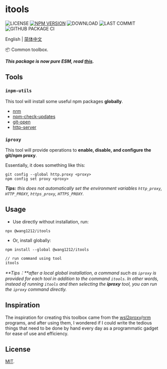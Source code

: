 # itools

![LICENSE](https://badgen.net/github/license/wang1212/itools)
[![NPM VERSION](https://badgen.net/npm/v/@wang1212/itools)](https://www.npmjs.com/package/@wang1212/itools)
![DOWNLOAD](https://badgen.net/npm/dt/@wang1212/itools)
![LAST COMMIT](https://badgen.net/github/last-commit/wang1212/itools)
![GITHUB PACKAGE CI](https://img.shields.io/github/workflow/status/wang1212/itools/Node.js%20Package?label=ci/package%20publish)

English | [简体中文](./README.zh-CN.md)

:package: Common toolbox.

_**This package is now pure ESM, read [this](https://gist.github.com/sindresorhus/a39789f98801d908bbc7ff3ecc99d99c).**_

## Tools

### `inpm-utils`

This tool will install some useful npm packages **globally**.

- [nrm](https://www.npmjs.com/package/nrm)
- [npm-check-updates](https://www.npmjs.com/package/npm-check-updates)
- [git-open](https://www.npmjs.com/package/git-open)
- [http-server](https://www.npmjs.com/package/http-server)

### `iproxy`

This tool will provide operations to **enable, disable, and configure the git/npm proxy**.

Essentially, it does something like this:

```
git config --global http.proxy <proxy>
npm config set proxy <proxy>
```

_**Tips:** this does not automatically set the environment variables `http_proxy`, `HTTP_PROXY`, `https_proxy`, `HTTPS_PROXY`._

## Usage

- Use directly without installation, run:

```
npx @wang1212/itools
```

- Or, install globally:

```
npm install --global @wang1212/itools

// run command using tool
itools
```

_**Tips：**after a local global installation, a command such as `iproxy` is provided for each tool in addition to the command `itools`. In other words, instead of running `itools` and then selecting the **iproxy** tool, you can run the `iproxy` command directly._

## Inspiration

The inspiration for creating this toolbox came from the [wsl2proxy](https://github.com/wizcas/wsl2proxy)/[nrm](https://github.com/Pana/nrm) programs, and after using them, I wondered if I could write the tedious things that need to be done by hand every day as a programmatic gadget for ease of use and efficiency.

## License

[MIT](./LICENSE).
